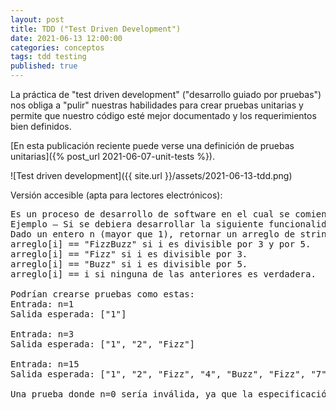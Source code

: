 ```yaml
---
layout: post
title: TDD ("Test Driven Development")
date: 2021-06-13 12:00:00
categories: conceptos
tags: tdd testing
published: true
---
```


La práctica de "test driven development" ("desarrollo guiado por pruebas") nos obliga a "pulir" nuestras habilidades para crear pruebas unitarias y permite que nuestro código esté mejor documentado y los requerimientos bien definidos.

[En esta publicación reciente puede verse una definición de pruebas unitarias]({% post_url 2021-06-07-unit-tests %}).

![Test driven development]({{ site.url }}/assets/2021-06-13-tdd.png)

Versión accesible (apta para lectores electrónicos):

<pre>
Es un proceso de desarrollo de software en el cual se comienza por escribir pruebas para la funcionalidad a desarrollar (generalmente, en forma de "unit tests") y luego se escribe el código necesario para que esas pruebas corran exitosamente.
Ejemplo – Si se debiera desarrollar la siguiente funcionalidad:
Dado un entero n (mayor que 1), retornar un arreglo de strings -indizado desde 1- donde:
arreglo[i] == "FizzBuzz" si i es divisible por 3 y por 5.
arreglo[i] == "Fizz" si i es divisible por 3.
arreglo[i] == "Buzz" si i es divisible por 5.
arreglo[i] == i si ninguna de las anteriores es verdadera.

Podrían crearse pruebas como estas:
Entrada: n=1
Salida esperada: ["1"]

Entrada: n=3
Salida esperada: ["1", "2", "Fizz"]

Entrada: n=15
Salida esperada: ["1", "2", "Fizz", "4", "Buzz", "Fizz", "7", "8", "Fizz", "Buzz", "11", "Fizz", "13", "14", "FizzBuzz"]

Una prueba donde n=0 sería inválida, ya que la especificación tiene la precondición de que n sea mayor que 1.</pre>
